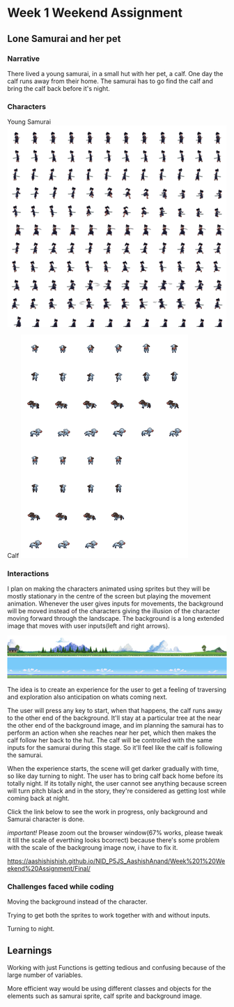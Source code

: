 # Week 1 Weekend Assignment

## Lone Samurai and her pet

### Narrative

There lived a young samurai, in a small hut with her pet, a calf.
One day the calf runs away from their home. The samurai has to go find the calf and bring the calf back before it's night.

### Characters

Young Samurai
![alt text](images/Samurai_SpriteSheet_4.png)

Calf
![alt text](images/calf.png)


### Interactions
I plan on making the characters animated using sprites but they will be mostly stationary in the centre of the screen but playing the movement animation.
Whenever the user gives inputs for movements, the background will be moved instead of the characters giving the illusion of the character moving forward through the landscape. The background is a long extended image that moves with user inputs(left and right arrows).

![alt text](images/scenes.png)
![alt text](images/bg.png)

The idea is to create an experience for the user to get a feeling of traversing and exploration also anticipation on whats coming next.

The user will press any key to start, when that happens, the calf runs away to the other end of the background. It'll stay at a particular tree at the near the other end of the background image, and im planning the samurai has to perform an action when she reaches near her pet, which then makes the calf follow her back to the hut. The calf will be controlled with the same inputs for the samurai during this stage. So it'll feel like the calf is following the samurai.

When the experience starts, the scene will get darker gradually with time, so like day turning to night. The user has to bring calf back home before its totally night. If its totally night, the user cannot see anything because screen will turn pitch black and in the story, they're considered as getting lost while coming back at night.

Click the link below to see the work in progress, only background and Samurai character is done. 

*important!* Please zoom out the browser window(67% works, please tweak it till the scale of everthing looks bcorrect) because there's some problem with the scale of the backgroung image now, i have to fix it.

https://aashishishish.github.io/NID_P5JS_AashishAnand/Week%201%20Weekend%20Assignment/Final/

### Challenges faced while coding

Moving the background instead of the character.

Trying to get both the sprites to work together with and without inputs.

Turning to night.

## Learnings

Working with just Functions is getting tedious and confusing because of the large number of variables.

More efficient way would be using different classes and objects for the elements such as samurai sprite, calf sprite and background image.

